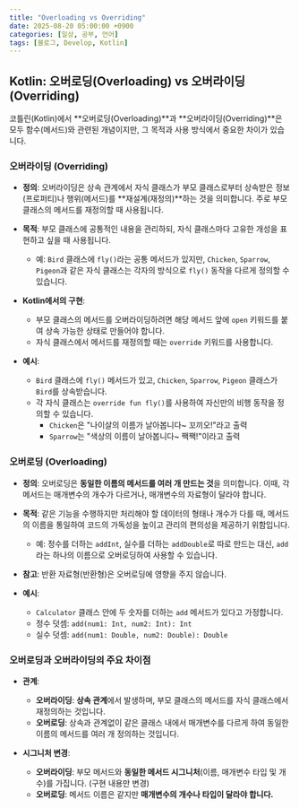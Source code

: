 ```yaml
---
title: "Overloading vs Overriding"
date: 2025-08-20 05:00:00 +0900
categories: [일상, 공부, 언어]
tags: [블로그, Develop, Kotlin]
---
```


## Kotlin: 오버로딩(Overloading) vs 오버라이딩(Overriding)

코틀린(Kotlin)에서 **오버로딩(Overloading)**과 **오버라이딩(Overriding)**은 모두 함수(메서드)와 관련된 개념이지만, 그 목적과 사용 방식에서 중요한 차이가 있습니다.

### 오버라이딩 (Overriding)

*   **정의**: 오버라이딩은 상속 관계에서 자식 클래스가 부모 클래스로부터 상속받은 정보(프로퍼티)나 행위(메서드)를 **재설계(재정의)**하는 것을 의미합니다. 주로 부모 클래스의 메서드를 재정의할 때 사용됩니다.

*   **목적**: 부모 클래스에 공통적인 내용을 관리하되, 자식 클래스마다 고유한 개성을 표현하고 싶을 때 사용됩니다.
    *   예: `Bird` 클래스에 `fly()`라는 공통 메서드가 있지만, `Chicken`, `Sparrow`, `Pigeon`과 같은 자식 클래스는 각자의 방식으로 `fly()` 동작을 다르게 정의할 수 있습니다.

*   **Kotlin에서의 구현**:
    *   부모 클래스의 메서드를 오버라이딩하려면 해당 메서드 앞에 `open` 키워드를 붙여 상속 가능한 상태로 만들어야 합니다.
    *   자식 클래스에서 메서드를 재정의할 때는 `override` 키워드를 사용합니다.

*   **예시**:
    *   `Bird` 클래스에 `fly()` 메서드가 있고, `Chicken`, `Sparrow`, `Pigeon` 클래스가 `Bird`를 상속받습니다.
    *   각 자식 클래스는 `override fun fly()`를 사용하여 자신만의 비행 동작을 정의할 수 있습니다.
        *   `Chicken`은 "나이살의 이름가 날아봅니다~ 꼬끼오!"라고 출력
        *   `Sparrow`는 "색상의 이름이 날아봅니다~ 짹짹!"이라고 출력

### 오버로딩 (Overloading)

*   **정의**: 오버로딩은 **동일한 이름의 메서드를 여러 개 만드는 것**을 의미합니다. 이때, 각 메서드는 매개변수의 개수가 다르거나, 매개변수의 자료형이 달라야 합니다.

*   **목적**: 같은 기능을 수행하지만 처리해야 할 데이터의 형태나 개수가 다를 때, 메서드의 이름을 통일하여 코드의 가독성을 높이고 관리의 편의성을 제공하기 위함입니다.
    *   예: 정수를 더하는 `addInt`, 실수를 더하는 `addDouble`로 따로 만드는 대신, `add`라는 하나의 이름으로 오버로딩하여 사용할 수 있습니다.

*   **참고**: 반환 자료형(반환형)은 오버로딩에 영향을 주지 않습니다.

*   **예시**:
    *   `Calculator` 클래스 안에 두 숫자를 더하는 `add` 메서드가 있다고 가정합니다.
    *   정수 덧셈: `add(num1: Int, num2: Int): Int`
    *   실수 덧셈: `add(num1: Double, num2: Double): Double`

### 오버로딩과 오버라이딩의 주요 차이점

*   **관계**:
    *   **오버라이딩**: **상속 관계**에서 발생하며, 부모 클래스의 메서드를 자식 클래스에서 재정의하는 것입니다.
    *   **오버로딩**: 상속과 관계없이 같은 클래스 내에서 매개변수를 다르게 하여 동일한 이름의 메서드를 여러 개 정의하는 것입니다.

*   **시그니처 변경**:
    *   **오버라이딩**: 부모 메서드와 **동일한 메서드 시그니처**(이름, 매개변수 타입 및 개수)를 가집니다. (구현 내용만 변경)
    *   **오버로딩**: 메서드 이름은 같지만 **매개변수의 개수나 타입이 달라야 합니다.**